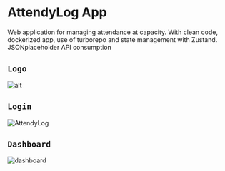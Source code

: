 # AttendyLog App
Web application for managing attendance at capacity. With clean code, dockerized app, use of turborepo and state management with Zustand. JSONplaceholder API consumption

## `Logo`

![alt](https://github.com/VictorArdila/AttendyLog-App/assets/89551043/26b646c0-670c-4a55-9769-6694030e0315)

## `Login`

![AttendyLog](https://github.com/VictorArdila/AttendyLog-App/assets/89551043/d5ccecfb-a522-435f-96d6-7ad5a6278fdf)

## `Dashboard`

![dashboard](https://github.com/VictorArdila/AttendyLog-App/assets/89551043/3e7e0b94-a7e7-4869-84ed-502db7c16276)

